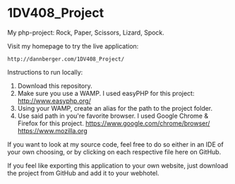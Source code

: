 1DV408_Project
==============

My php-project: Rock, Paper, Scissors, Lizard, Spock.

Visit my homepage to try the live application:

	http://dannberger.com/1DV408_Project/

Instructions to run locally:

1. Download this repository.
2. Make sure you use a WAMP. I used easyPHP for this project:
	http://www.easyphp.org/
3. Using your WAMP, create an alias for the path to the project folder.
4. Use said path in you're favorite browser. I used Google Chrome & Firefox for this project.
	https://www.google.com/chrome/browser/
	https://www.mozilla.org

If you want to look at my source code, feel free to do so either in an IDE of your own choosing, or by clicking on each respective file here on GitHub.

If you feel like exporting this application to your own website, just download the project from GitHub and add it to your webhotel.